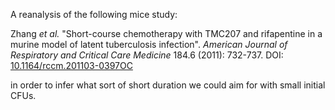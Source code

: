 A reanalysis of the following mice study:

Zhang *et al.*
"Short-course chemotherapy with TMC207 and rifapentine in a murine model of
latent tuberculosis infection".
*American Journal of Respiratory and Critical Care Medicine* 184.6 (2011): 732-737.
DOI: [10.1164/rccm.201103-0397OC](https://doi.org/10.1164/rccm.201103-0397oc)

in order to infer what sort of short duration we could aim for with small initial CFUs.